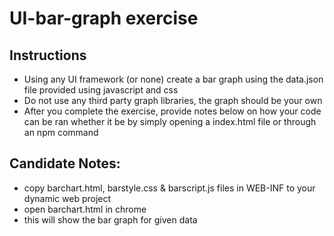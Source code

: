 
# UI-bar-graph exercise

## Instructions

- Using any UI framework (or none) create a bar graph using the data.json file provided using javascript and css
- Do not use any third party graph libraries, the graph should be your own
- After you complete the exercise, provide notes below on how your code can be ran whether it be by simply opening a index.html file or through an npm command

## Candidate Notes:
- copy barchart.html, barstyle.css & barscript.js files in WEB-INF to your dynamic web project
- open barchart.html in chrome
- this will show the bar graph for given data
